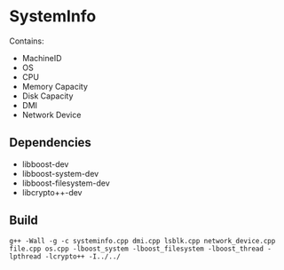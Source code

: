 # SystemInfo

Contains:

- MachineID
- OS
- CPU
- Memory Capacity
- Disk Capacity
- DMI
- Network Device

## Dependencies

- libboost-dev
- libboost-system-dev
- libboost-filesystem-dev
- libcrypto++-dev

## Build

`g++ -Wall -g -c systeminfo.cpp dmi.cpp lsblk.cpp network_device.cpp file.cpp os.cpp -lboost_system -lboost_filesystem -lboost_thread -lpthread -lcrypto++ -I../../`
